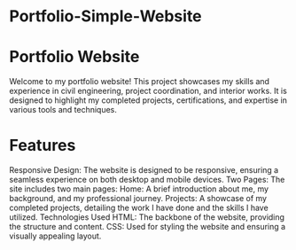 # Portfolio-Simple-Website
# Portfolio Website
Welcome to my portfolio website! This project showcases my skills and experience in civil engineering, project coordination, and interior works. It is designed to highlight my completed projects, certifications, and expertise in various tools and techniques.

# Features
Responsive Design: The website is designed to be responsive, ensuring a seamless experience on both desktop and mobile devices.
Two Pages: The site includes two main pages:
Home: A brief introduction about me, my background, and my professional journey.
Projects: A showcase of my completed projects, detailing the work I have done and the skills I have utilized.
Technologies Used
HTML: The backbone of the website, providing the structure and content.
CSS: Used for styling the website and ensuring a visually appealing layout.
